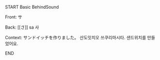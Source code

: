 START
Basic BehindSound

Front:
サ


Back:
[[さ]] sa 사


Context:
サンドイッチを作りました。 
산도잇치오 쓰쿠리마시타. 
샌드위치를 만들었어요.  

<!--ID: 1746171193106-->
END